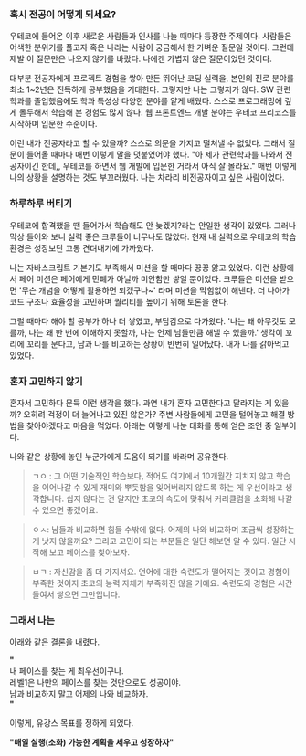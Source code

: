 ### 혹시 전공이 어떻게 되세요?

우테코에 들어온 이후 새로운 사람들과 인사를 나눌 때마다 등장한 주제이다. 사람들은 어색한 분위기를 풀고자 혹은 나라는 사람이 궁금해서 한 가벼운 질문일 것이다. 그런데 제발 이 질문만은 나오지 않기를 바랐다. 나에겐 가볍지 않은 질문이었던 것이다.

대부분 전공자에게 프로젝트 경험을 쌓아 만든 뛰어난 코딩 실력을, 본인의 진로 분야를 최소 1~2년은 진득하게 공부했음을 기대한다. 그렇지만 나는 그렇지가 않다. SW 관련 학과를 졸업했음에도 학과 특성상 다양한 분야를 얕게 배웠다. 스스로 프로그래밍에 깊게 몰두해서 학습해 본 경험도 많지 않다. 웹 프론트엔드 개발 분야는 우테코 프리코스를 시작하며 입문한 수준이다.

이런 내가 전공자라고 할 수 있을까? 스스로 의문을 가지고 떨쳐낼 수 없었다. 그래서 질문이 들어올 때마다 매번 이렇게 말을 덧붙였어야 했다. "아 제가 관련학과를 나와서 전공자이긴 한데,, 우테코를 하면서 웹 개발에 입문한 거라서 아직 잘 몰라요." 매번 이렇게 나의 상황을 설명하는 것도 부끄러웠다. 나는 차라리 비전공자이고 싶은 사람이었다.

### 하루하루 버티기

우테코에 합격했을 땐 들어가서 학습해도 안 늦겠지?라는 안일한 생각이 있었다. 그러나 막상 들어와 보니 실력 좋은 크루들이 너무나도 많았다. 현재 내 실력으로 우테코의 학습 환경은 성장보단 고통 견뎌내기에 가까웠다.

나는 자바스크립트 기본기도 부족해서 미션을 할 때마다 끙끙 앓고 있었다. 이런 상황에서 페어 미션은 페어에게 민폐가 아닐까 미안함만 쌓일 뿐이었다. 크루들은 미션을 받으면 '무슨 개념을 어떻게 활용하면 되겠구나~' 라며 미션을 막힘없이 해낸다. 더 나아가 코드 구조나 효율성을 고민하며 퀄리티를 높이기 위해 토론을 한다.

그럴 때마다 해야 할 공부가 하나 더 쌓였고, 부담감으로 다가왔다. '나는 왜 아무것도 모를까, 나는 왜 한 번에 이해하지 못할까, 나는 언제 남들만큼 해낼 수 있을까.' 생각이 꼬리에 꼬리를 문다고, 남과 나를 비교하는 상황이 빈번히 일어났다. 내가 나를 갉아먹고 있었다.

### 혼자 고민하지 않기

혼자서 고민하다 문득 이런 생각을 했다. 과연 내가 혼자 고민한다고 달라지는 게 있을까? 오히려 걱정이 더 늘어나고 있진 않은가? 주변 사람들에게 고민을 털어놓고 해결 방법을 찾아야겠다고 마음을 먹었다. 아래는 이렇게 나눈 대화를 통해 얻은 조언 중 일부이다.

나와 같은 상황에 놓인 누군가에게 도움이 되기를 바라며 공유한다.

> ㄱㅇ : 그 어떤 기술적인 학습보다, 적어도 여기에서 10개월간 지치지 않고 학습을 이어나갈 수 있게 재미와 뿌듯함을 잊어버리지 않도록 하는 게 우선이라고 생각합니다. 쉽지 않다는 건 알지만 초코의 속도에 맞춰서 커리큘럼을 소화해 나갈 수 있으면 좋겠어요.

> ㅇㅅ: 남들과 비교하면 힘들 수밖에 없다. 어제의 나와 비교하며 조금씩 성장하는 게 낫지 않을까요? 그리고 고민이 되는 부분들은 일단 해보면 알 수 있다. 일단 시작해 보고 페이스를 찾아보자.

> ㅂㅋ : 자신감을 좀 더 가지셔요. 언어에 대한 숙련도가 떨어지는 것이고 경험이 부족한 것이지 초코의 능력 자체가 부족하진 않을 거예요. 숙련도와 경험은 시간 들여서 쌓으면 그만입니다.

### 그래서 나는

아래와 같은 결론을 내렸다.

**"**<br>
내 페이스를 찾는 게 최우선이구나. <br>
레벨1은 나만의 페이스를 찾는 것만으로도 성공이야. <br>
남과 비교하지 말고 어제의 나와 비교하자.<br>
**"**

이렇게, 유강스 목표를 정하게 되었다.

**"매일 실행(소화) 가능한 계획을 세우고 성장하자"**

